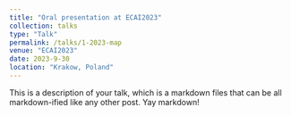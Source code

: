 ```yaml
---
title: "Oral presentation at ECAI2023"
collection: talks
type: "Talk"
permalink: /talks/1-2023-map
venue: "ECAI2023"
date: 2023-9-30
location: "Krakow, Poland"
---
```


This is a description of your talk, which is a markdown files that can be all markdown-ified like any other post. Yay markdown!
